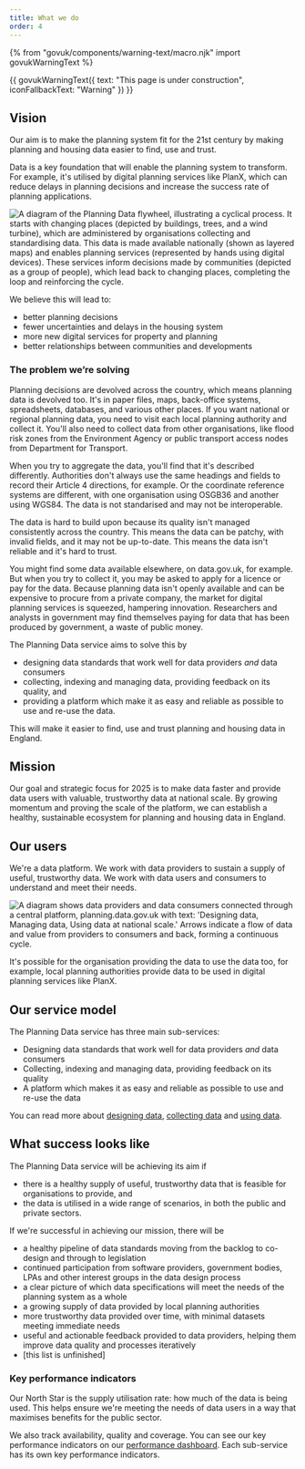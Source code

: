 ```yaml
---
title: What we do
order: 4
---
```

{% from "govuk/components/warning-text/macro.njk" import govukWarningText %}

{{ govukWarningText({
  text: "This page is under construction",
  iconFallbackText: "Warning"
}) }}

## Vision

Our aim is to make the planning system fit for the 21st century by making planning and housing data easier to find, use and trust. 

Data is a key foundation that will enable the planning system to transform. For example, it's utilised by digital planning services like PlanX, which can reduce delays in planning decisions and increase the success rate of planning applications. 

![A diagram of the Planning Data flywheel, illustrating a cyclical process. It starts with changing places (depicted by buildings, trees, and a wind turbine), which are administered by organisations collecting and standardising data. This data is made available nationally (shown as layered maps) and enables planning services (represented by hands using digital devices). These services inform decisions made by communities (depicted as a group of people), which lead back to changing places, completing the loop and reinforcing the cycle.](../assets/images/planning-data-flywheel.jpg)

We believe this will lead to: 

- better planning decisions 
- fewer uncertainties and delays in the housing system 
- more new digital services for property and planning 
- better relationships between communities and developments

### The problem we’re solving

Planning decisions are devolved across the country, which means planning data is devolved too. It's in paper files, maps, back-office systems, spreadsheets, databases, and various other places. If you want national or regional planning data, you need to visit each local planning authority and collect it. You'll also need to collect data from other organisations, like flood risk zones from the Environment Agency or public transport access nodes from Department for Transport.

When you try to aggregate the data, you'll find that it's described differently. Authorities don't always use the same headings and fields to record their Article 4 directions, for example. Or the coordinate reference systems are different, with one organisation using OSGB36 and another using WGS84. The data is not standarised and may not be interoperable. 

The data is hard to build upon because its quality isn't managed consistently across the country. This means the data can be patchy, with invalid fields, and it may not be up-to-date. This means the data isn't reliable and it's hard to trust.

You might find some data available elsewhere, on data.gov.uk, for example. But when you try to collect it, you may be asked to apply for a licence or pay for the data. Because planning data isn't openly available and can be expensive to procure from a private company, the market for digital planning services is squeezed, hampering innovation. Researchers and analysts in government may find themselves paying for data that has been produced by government, a waste of public money.

The Planning Data service aims to solve this by

- designing data standards that work well for data providers _and_ data consumers
- collecting, indexing and managing data, providing feedback on its quality, and
- providing a platform which make it as easy and reliable as possible to use and re-use the data.

This will make it easier to find, use and trust planning and housing data in England.

## Mission

Our goal and strategic focus for 2025 is to make data faster and provide data users with valuable, trustworthy data at national scale. By growing momentum and proving the scale of the platform, we can establish a healthy, sustainable ecosystem for planning and housing data in England.

## Our users

We're a data platform. We work with data providers to sustain a supply of useful, trustworthy data. We work with data users and consumers to understand and meet their needs. 

![A diagram shows data providers and data consumers connected through a central platform, planning.data.gov.uk with text: 'Designing data, Managing data, Using data at national scale.' Arrows indicate a flow of data and value from providers to consumers and back, forming a continuous cycle.](../assets/images/planning-data-platform-model.png)

It's possible for the organisation providing the data to use the data too, for example, local planning authorities provide data to be used in digital planning services like PlanX.

## Our service model

The Planning Data service has three main sub-services:

- Designing data standards that work well for data providers _and_ data consumers
- Collecting, indexing and managing data, providing feedback on its quality
- A platform which makes it as easy and reliable as possible to use and re-use the data

You can read more about [designing data](/what-we-do/designing-data/), [collecting data](/what-we-do/collecting-data/) and [using data](/what-we-do/using-data/).

## What success looks like

The Planning Data service will be achieving its aim if

- there is a healthy supply of useful, trustworthy data that is feasible for organisations to provide, and
- the data is utilised in a wide range of scenarios, in both the public and private sectors.

If we're successful in achieving our mission, there will be

- a healthy pipeline of data standards moving from the backlog to co-design and through to legislation
- continued participation from software providers, government bodies, LPAs and other interest groups in the data design process
- a clear picture of which data specifications will meet the needs of the planning system as a whole
- a growing supply of data provided by local planning authorities
- more trustworthy data provided over time, with minimal datasets meeting immediate needs
- useful and actionable feedback provided to data providers, helping them improve data quality and processes iteratively
- [this list is unfinished]

### Key performance indicators

Our North Star is the supply utilisation rate: how much of the data is being used. This helps ensure we're meeting the needs of data users in a way that maximises benefits for the public sector.

We also track availability, quality and coverage. You can see our key performance indicators on our [performance dashboard](https://www.planning.data.gov.uk/about/performance). Each sub-service has its own key performance indicators.